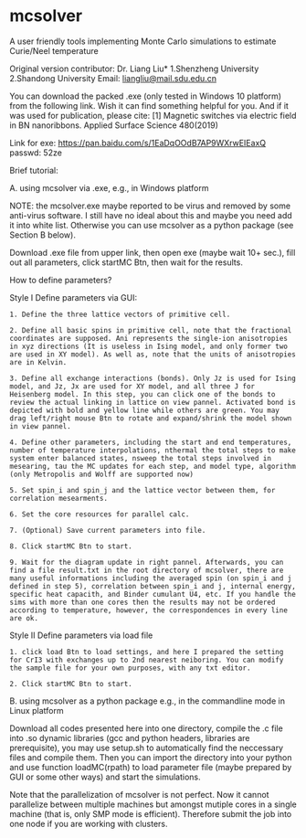 # mcsolver
A user friendly tools implementing Monte Carlo simulations to estimate Curie/Neel temperature

Original version contributor: Dr. Liang Liu* 1.Shenzheng University 2.Shandong University
Email: liangliu@mail.sdu.edu.cn

You can download the packed .exe (only tested in Windows 10 platform) from the following link. Wish it can find something helpful for you. And if it was used for publication, please cite:
[1] Magnetic switches via electric field in BN nanoribbons. Applied Surface Science 480(2019)

Link for exe: https://pan.baidu.com/s/1EaDqOOdB7AP9WXrwEIEaxQ
passwd: 52ze


Brief tutorial:

A. using mcsolver via .exe, e.g., in Windows platform

  NOTE: the mcsolver.exe maybe reported to be virus and removed by some anti-virus software. I still have no ideal about this and maybe you need add it into white list. Otherwise you can use mcsolver as a python package (see Section B below).

  Download .exe file from upper link, then open exe (maybe wait 10+ sec.), fill out all parameters, click startMC Btn, then wait for the results.

  How to define parameters?

  Style I Define parameters via GUI:

    1. Define the three lattice vectors of primitive cell.

    2. Define all basic spins in primitive cell, note that the fractional coordinates are supposed. Ani represents the single-ion anisotropies in xyz directions (It is useless in Ising model, and only former two are used in XY model). As well as, note that the units of anisotropies are in Kelvin. 

    3. Define all exchange interactions (bonds). Only Jz is used for Ising model, and Jz, Jx are used for XY model, and all three J for Heisenberg model. In this step, you can click one of the bonds to review the actual linking in lattice on view pannel. Activated bond is depicted with bold and yellow line while others are green. You may drag left/right mouse Btn to rotate and expand/shrink the model shown in view pannel. 

    4. Define other parameters, including the start and end temperatures, number of temperature interpolations, nthermal the total steps to make system enter balanced states, nsweep the total steps involved in mesearing, tau the MC updates for each step, and model type, algorithm (only Metropolis and Wolff are supported now)

    5. Set spin_i and spin_j and the lattice vector between them, for correlation mesearments.

    6. Set the core resources for parallel calc.

    7. (Optional) Save current parameters into file.

    8. Click startMC Btn to start.

    9. Wait for the diagram update in right pannel. Afterwards, you can find a file result.txt in the root directory of mcsolver, there are many useful informations including the averaged spin (on spin_i and j defined in step 5), correlation between spin_i and j, internal energy, specific heat capacith, and Binder cumulant U4, etc. If you handle the sims with more than one cores then the results may not be ordered according to temperature, however, the correspondences in every line are ok.

  Style II Define parameters via load file
  
    1. click load Btn to load settings, and here I prepared the setting for CrI3 with exchanges up to 2nd nearest neiboring. You can modify the sample file for your own purposes, with any txt editor. 

    2. Click startMC Btn to start.

B. using mcsolver as a python package e.g., in the commandline mode in Linux platform

  Download all codes presented here into one directory, compile the .c file into .so dynamic libraries (gcc and python headers, libraries are prerequisite), you may use setup.sh to automatically find the neccessary files and compile them. Then you can import the directory into your python and use function loadMC(rpath) to load parameter file (maybe prepared by GUI or some other ways) and start the simulations.

  Note that the parallelization of mcsolver is not perfect. Now it cannot parallelize between multiple machines but amongst mutiple cores in a single machine (that is, only SMP mode is efficient). Therefore submit the job into one node if you are working with clusters.

